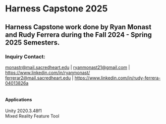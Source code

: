 # Harness Capstone 2025
## **Harness Capstone work done by Ryan Monast and Rudy Ferrera during the Fall 2024 - Spring 2025 Semesters.**

### Inquiry Contact: <br/>
monastr@mail.sacredheart.edu | ryanmonast21@gmail.com | https://www.linkedin.com/in/ryanmonast/<br/>
ferrerar2@mail.sacredheart.edu | https://www.linkedin.com/in/rudy-ferrera-04013826a<br/>
<br/>

#### Applications
  Unity 2020.3.48f1 <br/>
  Mixed Reality Feature Tool
